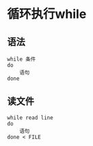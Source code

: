 # 循环执行while

## 语法

```
while 条件
do
    语句
done
```

## 读文件

```
while read line
do
    语句
done < FILE
```